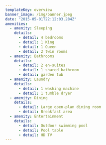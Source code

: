 ```yaml
---
templateKey: overview
banner_image: /img/banner.jpeg
date: "2015-05-01T22:12:03.284Z"
amenities:
  - amenity: Sleeping
    details:
      - detail: 4 bedrooms
      - detail: 1 King
      - detail: 1 Queen
      - detail: 2 twin rooms
  - amenity: Bathrooms
    details:
      - detail: 2 en-suites
      - detail: 1 shared bathroom
      - detail: garden tub
  - amenity: Laundry
    details:
      - detail: 1 washing machine
      - detail: 1 tumble dryer
  - amenity: Dining
    details:
      - detail: Large open-plan dining room
      - detail: Breakfast area
  - amenity: Entertainment
    details:
      - detail: Outdoor swimming pool
      - detail: Pool table
      - detail: HD TV
---
```

